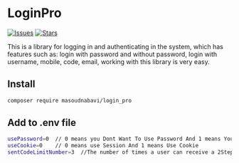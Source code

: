 # LoginPro
[![Issues](https://img.shields.io/github/issues/masoudnabavi/login_pro?label=Issues)](https://img.shields.io/github/issues/masoudnabavi/login_pro)
[![Stars](https://img.shields.io/github/stars/masoudnabavi/login_pro)](https://img.shields.io/github/stars/masoudnabavi/login_pro)

This is a library for logging in and authenticating in the system, which has features such as: login with password and without password, login with username, mobile, code, email, working with this library is very easy.

## Install
```bash
composer require masoudnabavi/login_pro
```
## Add to .env file

```bash
usePassword=0  // 0 means you Dont Want To Use Password And 1 means You Want To Use Password
useCookie=0    // 0 means use Session And 1 means Use Cookie
sentCodeLimitNumber=3  //The number of times a user can receive a 2Step Code before their account is blocked
```
